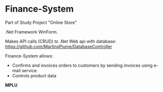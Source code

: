 # Finance-System

Part of Study Project "Online Store"

.Net Framework WinForm.

Makes API calls (CRUD) to .Net Web api with database:
https://github.com/MartinsPlume/DatabaseController

Finance-System allows:

- Confirms and invoices orders to customers by sending invoices using e-mail service.
- Controls product data


**MPLU**
